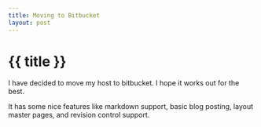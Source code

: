 ```yaml
---
title: Moving to Bitbucket
layout: post
---
```


{{ title }}
================================================================================

I have decided to move my host to bitbucket. I hope it works out for the best.

It has some nice features like markdown support, basic blog posting, layout
master pages, and revision control support.

